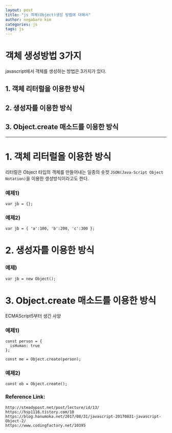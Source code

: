 ```yaml
---
layout: post
title: "js 객체(Object)생성 방법에 대해서"
author: negabaro kim
categories: js
tags: js
---
```


# 객체 생성방법 3가지

javascript에서 객체를 생성하는 방법은 3가지가 있다.

## 1. 객체 리터럴을 이용한 방식

## 2. 생성자를 이용한 방식

## 3. Object.create 매소드를 이용한 방식

---

# 1. 객체 리터럴을 이용한 방식

리터럴은 Object 타입의 객체를 만들어내는 일종의 숏컷
`JSON(Java-Script Object Notation)`을 이용한 생성방식이라고도 한다.

### 예제1)

```
var jb = {};
```

### 예제2)

```
var jb = { 'a':100, 'b':200, 'c':300 };
```

# 2. 생성자를 이용한 방식

### 예제)

```
var jb = new Object();
```

# 3. Object.create 매소드를 이용한 방식

ECMAScript5부터 생긴 사양

### 예제1)

```
const person = {
  isHuman: true
};

const me = Object.create(person);
```

### 예제2)

```
const ob = Object.create();
```

### Reference Link:

```
http://steadypost.net/post/lecture/id/13/
https://hsp1116.tistory.com/10
https://blog.hanumoka.net/2017/08/31/javascript-20170831-javascript-Object-2/
https://www.codingfactory.net/10395
```
